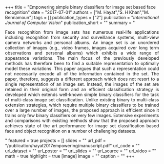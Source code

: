 +++
title = "Empowering simple binary classifiers for image set based face recognition"
date = "2017-07-01"
authors = ["M. Hayat","S. H Khan","M. Bennamoun"]
tags = []
publication_types = ["2"]
publication = "_International Journal of Computer Vision_"
publication_short = ""
summary = "<p style='text-align: justify;'> Face recognition from image sets has numerous real-life applications including recognition from security and surveillance systems, multi-view camera networks and personal albums. An image set is an unordered collection of images (e.g., video frames, images acquired over long term observations and personal albums) which exhibits a wide range of appearance variations. The main focus of the previously developed methods has therefore been to find a suitable representation to optimally model these variations. This paper argues that such a representation could not necessarily encode all of the information contained in the set. The paper, therefore, suggests a different approach which does not resort to a single representation of an image set. Instead, the images of the set are retained in their original form and an efficient classification strategy is developed which extends well-known simple binary classifiers for the task of multi-class image set classification. Unlike existing binary to multi-class extension strategies, which require multiple binary classifiers to be trained over a large number of images, the proposed approach is efficient since it trains only few binary classifiers on very few images. Extensive experiments and comparisons with existing methods show that the proposed approach achieves state of the art performance for image set classification based face and object recognition on a number of challenging datasets.
</p>"
featured = true
projects = []
slides = ""
url_pdf = "/publication/hayat2017empowering/manuscript.pdf"
url_code = ""
url_dataset = ""
url_poster = ""
url_slides = ""
url_source = ""
url_video = ""
math = true
highlight = true
[image]
image = ""
caption = ""
+++

